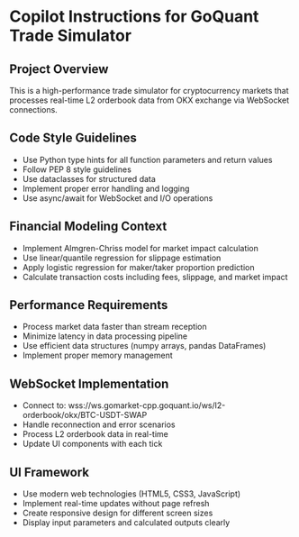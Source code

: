 # Copilot Instructions for GoQuant Trade Simulator

<!-- Use this file to provide workspace-specific custom instructions to Copilot. For more details, visit https://code.visualstudio.com/docs/copilot/copilot-customization#_use-a-githubcopilotinstructionsmd-file -->

## Project Overview
This is a high-performance trade simulator for cryptocurrency markets that processes real-time L2 orderbook data from OKX exchange via WebSocket connections.

## Code Style Guidelines
- Use Python type hints for all function parameters and return values
- Follow PEP 8 style guidelines
- Use dataclasses for structured data
- Implement proper error handling and logging
- Use async/await for WebSocket and I/O operations

## Financial Modeling Context
- Implement Almgren-Chriss model for market impact calculation
- Use linear/quantile regression for slippage estimation
- Apply logistic regression for maker/taker proportion prediction
- Calculate transaction costs including fees, slippage, and market impact

## Performance Requirements
- Process market data faster than stream reception
- Minimize latency in data processing pipeline
- Use efficient data structures (numpy arrays, pandas DataFrames)
- Implement proper memory management

## WebSocket Implementation
- Connect to: wss://ws.gomarket-cpp.goquant.io/ws/l2-orderbook/okx/BTC-USDT-SWAP
- Handle reconnection and error scenarios
- Process L2 orderbook data in real-time
- Update UI components with each tick

## UI Framework
- Use modern web technologies (HTML5, CSS3, JavaScript)
- Implement real-time updates without page refresh
- Create responsive design for different screen sizes
- Display input parameters and calculated outputs clearly
